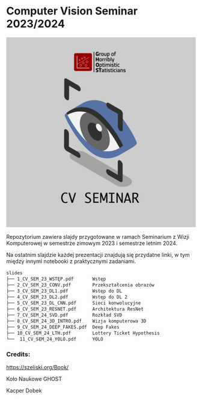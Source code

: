 # Computer Vision Seminar 2023/2024

![logo](resources/logo.png)

Repozytorium zawiera slajdy przygotowane w ramach Seminarium z Wizji Komputerowej w semestrze zimowym 2023 i semestrze letnim 2024.

Na ostatnim slajdzie każdej prezentacji znajdują się przydatne linki, w tym między innymi
notebooki z praktycznymi zadaniami.


```
slides
├── 1_CV_SEM_23_WSTĘP.pdf       Wstęp
├── 2_CV_SEM_23_CONV.pdf        Przekształcenia obrazów
├── 3_CV_SEM_23_DL1.pdf         Wstęp do DL
├── 4_CV_SEM_23_DL2.pdf         Wstęp do DL 2
├── 5_CV_SEM_23_DL_CNN.pdf      Sieci konwolucyjne
├── 6_CV_SEM_23_RESNET.pdf      Architektura ResNet
├── 7_CV_SEM_24_SVD.pdf         Rozkład SVD
├── 8_CV_SEM_24_3D_INTRO.pdf    Wizja komputerowa 3D
├── 9_CV_SEM_24_DEEP_FAKES.pdf  Deep Fakes
├── 10_CV_SEM_24_LTH.pdf        Lottery Ticket Hypothesis
└──  11_CV_SEM_24_YOLO.pdf      YOLO
```

### Credits:

https://szeliski.org/Book/

Koło Naukowe GHOST

Kacper Dobek